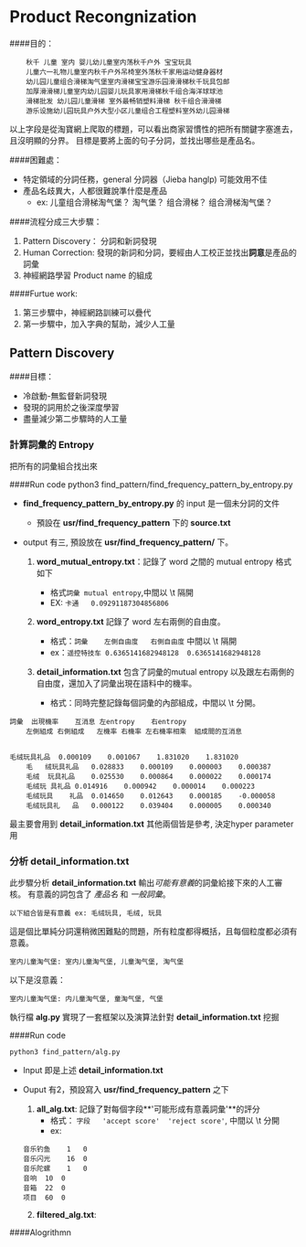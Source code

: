 # Product Recongnization
####目的：

```
	秋千 儿童 室内 婴儿幼儿童室内荡秋千户外 宝宝玩具
	儿童六一礼物儿童室内秋千户外吊椅室外荡秋千家用运动健身器材
	幼儿园儿童组合滑梯淘气堡室内滑梯宝宝游乐园滑滑梯秋千玩具包邮
	加厚滑滑梯儿童室内幼儿园婴儿玩具家用滑梯秋千组合海洋球球池
	滑梯批发 幼儿园儿童滑梯 室外最畅销塑料滑梯 秋千组合滑滑梯
	游乐设施幼儿园玩具户外大型小区儿童组合工程塑料室外幼儿园滑梯
```
以上字段是從淘寶網上爬取的標題，可以看出商家習慣性的把所有關鍵字塞進去，且沒明顯的分界。
目標是要將上面的句子分詞，並找出哪些是產品名。

####困難處：
* 特定領域的分詞任務，general 分詞器（Jieba hanglp) 可能效用不佳
* 產品名歧異大，人都很難說準什麼是產品
	* ex: 儿童组合滑梯淘气堡？ 淘气堡？ 组合滑梯？ 组合滑梯淘气堡？


####流程分成三大步驟：

1. Pattern Discovery： 分詞和新詞發現 
2. Human Correction: 發現的新詞和分詞，要經由人工校正並找出**詞意**是產品的詞彙
3. 神經網路學習 Product name 的組成

####Furtue work:

1. 第三步驟中，神經網路訓練可以疊代
2. 第一步驟中，加入字典的幫助，減少人工量




## Pattern Discovery
####目標：

* 冷啟動-無監督新詞發現
* 發現的詞用於之後深度學習
* 盡量減少第二步驟時的人工量

### 計算詞彙的 Entropy
把所有的詞彙組合找出來

####Run code
	python3 find_pattern/find_frequency_pattern_by_entropy.py
	
* **find\_frequency\_pattern\_by\_entropy.py** 的 input 是一個未分詞的文件
	* 預設在 **usr/find\_frequency\_pattern** 下的 **source.txt**

* output 有三, 預設放在 **usr/find\_frequency\_pattern/** 下。
	1. **word\_mutual\_entropy.txt**：記錄了 word 之間的 mutual entropy 格式如下 
		* 格式`詞彙	mutual entropy`,中間以 \t 隔開
		* EX: `卡通	0.09291187304856806`
	2. **word\_entropy.txt** 記錄了 word 左右兩側的自由度。
		* 格式：`詞彙	左側自由度	右側自由度` 中間以 \t 隔開
		* ex：`遥控特技车	0.6365141682948128	0.6365141682948128`

	3. **detail\_information.txt** 包含了詞彙的mutual entropy 以及跟左右兩側的自由度，還加入了詞彙出現在語料中的機率。
		*	格式：同時完整記錄每個詞彙的內部組成，中間以 \t 分開。

```
詞彙	出現機率	互消息	左entropy	右entropy
	左側組成 右側組成	左機率	右機率 左右機率相乘	組成間的互消息
	
	
毛绒玩具礼品	0.000109	0.001067	1.831020	1.831020
	毛	绒玩具礼品	0.028833	0.000109	0.000003	0.000387
	毛绒	玩具礼品	0.025530	0.000864	0.000022	0.000174
	毛绒玩	具礼品	0.014916	0.000942	0.000014	0.000223
	毛绒玩具	礼品	0.014650	0.012643	0.000185	-0.000058
	毛绒玩具礼	品	0.000122	0.039404	0.000005	0.000340
```
最主要會用到 **detail\_information.txt** 其他兩個皆是參考, 決定hyper parameter用

### 分析 **detail\_information.txt**

此步驟分析 **detail\_information.txt** 輸出*可能有意義*的詞彙給接下來的人工審核。
有意義的詞包含了 *產品名* 和 *一般詞彙*。

	以下組合皆是有意義 ex: 毛绒玩具, 毛绒, 玩具

這是個比單純分詞還稍微困難點的問題，所有粒度都得概括，且每個粒度都必須有意義。

	室内儿童淘气堡: 室内儿童淘气堡, 儿童淘气堡, 淘气堡
以下是沒意義：
	
	室内儿童淘气堡: 内儿童淘气堡, 童淘气堡, 气堡

執行檔 **alg.py** 實現了一套框架以及演算法針對 **detail\_information.txt** 挖掘

####Run code

	python3 find_pattern/alg.py

* Input 即是上述 **detail\_information.txt**
* Ouput 有2，預設寫入 **usr/find\_frequency\_pattern** 之下
	1. **all_alg.txt**: 記錄了對每個字段**'可能形成有意義詞彙'**的評分
		* 格式： `字段	'accept score'	'reject score'`, 中間以 \t 分開
		* ex: 
	
	```
	音乐钓鱼	1	0
	音乐闪光	16	0
	音乐陀螺	1	0
	音响	10	0
	音箱	22	0
	项目	60	0
	```

	2. **filtered_alg.txt**:

####Alogrithmn


	